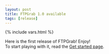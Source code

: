 ```yaml
---
layout: post
title: FTPGrab 1.0 available
tags: [release]
---
```

{% include vars.html %}

Here is the first release of FTPGrab! Enjoy!<br />
To start playing with it, read the [Get started page](/doc/get-started/).
